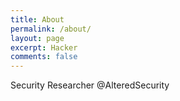 ```yaml
---
title: About
permalink: /about/
layout: page
excerpt: Hacker
comments: false
---
```


Security Researcher @AlteredSecurity


